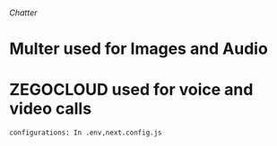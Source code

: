 ###### Chatter ######


# Multer used for Images and Audio
# ZEGOCLOUD used for voice and video calls
    configurations: In .env,next.config.js